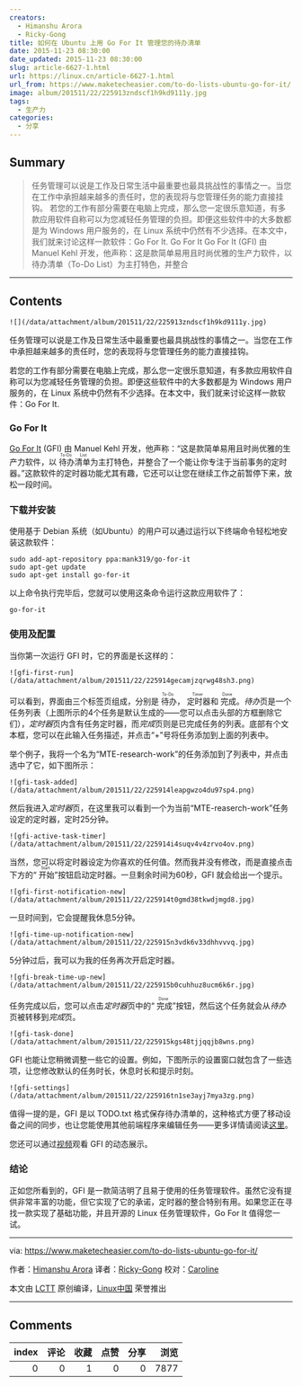 ```yaml
---
creators:
  - Himanshu Arora
  - Ricky-Gong
title: 如何在 Ubuntu 上用 Go For It 管理您的待办清单
date: 2015-11-23 08:30:00
date_updated: 2015-11-23 08:30:00
slug: article-6627-1.html
url: https://linux.cn/article-6627-1.html
url_from: https://www.maketecheasier.com/to-do-lists-ubuntu-go-for-it/
image: album/201511/22/225913zndscf1h9kd9111y.jpg
tags:
  - 生产力
categories:
  - 分享
---
```


## Summary

> 任务管理可以说是工作及日常生活中最重要也最具挑战性的事情之一。当您在工作中承担越来越多的责任时，您的表现将与您管理任务的能力直接挂钩。 若您的工作有部分需要在电脑上完成，那么您一定很乐意知道，有多款应用软件自称可以为您减轻任务管理的负担。即便这些软件中的大多数都是为 Windows 用户服务的，在 Linux 系统中仍然有不少选择。在本文中，我们就来讨论这样一款软件：Go For It. Go For It Go For It (GFI) 由 Manuel Kehl 开发，他声称：这是款简单易用且时尚优雅的生产力软件，以待办清单（To-Do List）为主打特色，并整合

***

<!-- more -->

## Contents

`![](/data/attachment/album/201511/22/225913zndscf1h9kd9111y.jpg)`

任务管理可以说是工作及日常生活中最重要也最具挑战性的事情之一。当您在工作中承担越来越多的责任时，您的表现将与您管理任务的能力直接挂钩。

若您的工作有部分需要在电脑上完成，那么您一定很乐意知道，有多款应用软件自称可以为您减轻任务管理的负担。即便这些软件中的大多数都是为 Windows 用户服务的，在 Linux 系统中仍然有不少选择。在本文中，我们就来讨论这样一款软件：Go For It.

### Go For It

[Go For It](http://manuel-kehl.de/projects/go-for-it/) (GFI) 由 Manuel Kehl 开发，他声称：“这是款简单易用且时尚优雅的生产力软件，以<ruby> 待办清单 <rp>  （ </rp> <rt>  To-Do List </rt> <rp>  ） </rp></ruby>为主打特色，并整合了一个能让你专注于当前事务的定时器。”这款软件的定时器功能尤其有趣，它还可以让您在继续工作之前暂停下来，放松一段时间。

### 下载并安装

使用基于 Debian 系统（如Ubuntu）的用户可以通过运行以下终端命令轻松地安装这款软件：

```shell
sudo add-apt-repository ppa:mank319/go-for-it
sudo apt-get update
sudo apt-get install go-for-it
```

以上命令执行完毕后，您就可以使用这条命令运行这款应用软件了：

```shell
go-for-it
```

### 使用及配置

当你第一次运行 GFI 时，它的界面是长这样的：

`![gfi-first-run](/data/attachment/album/201511/22/225914gecamjzqrwg48sh3.png)`

可以看到，界面由三个标签页组成，分别是<ruby> 待办 <rp>  （ </rp> <rt>  To-Do </rt> <rp>  ） </rp></ruby>，<ruby> 定时器 <rp>  （ </rp> <rt>  Timer </rt> <rp>  ） </rp></ruby>和<ruby> 完成 <rp>  （ </rp> <rt>  Done </rt> <rp>  ） </rp></ruby>。*待办*页是一个任务列表（上图所示的4个任务是默认生成的——您可以点击头部的方框删除它们），*定时器*页内含有任务定时器，而*完成*页则是已完成任务的列表。底部有个文本框，您可以在此输入任务描述，并点击“+”号将任务添加到上面的列表中。

举个例子，我将一个名为“MTE-research-work”的任务添加到了列表中，并点击选中了它，如下图所示：

`![gfi-task-added](/data/attachment/album/201511/22/225914leapgwzo4du97sp4.png)`

然后我进入*定时器*页，在这里我可以看到一个为当前“MTE-reaserch-work”任务设定的定时器，定时25分钟。

`![gfi-active-task-timer](/data/attachment/album/201511/22/225914i4suqv4v4zrvo4ov.png)`

当然，您可以将定时器设定为你喜欢的任何值。然而我并没有修改，而是直接点击下方的“<ruby> 开始 <rp>  （ </rp> <rt>  Start </rt> <rp>  ） </rp></ruby>”按钮启动定时器。一旦剩余时间为60秒，GFI 就会给出一个提示。

`![gfi-first-notification-new](/data/attachment/album/201511/22/225914t0gmd38tkwdjmgd8.jpg)`

一旦时间到，它会提醒我休息5分钟。

`![gfi-time-up-notification-new](/data/attachment/album/201511/22/225915n3vdk6v33dhhvvvq.jpg)`

5分钟过后，我可以为我的任务再次开启定时器。

`![gfi-break-time-up-new](/data/attachment/album/201511/22/225915b0cuhhuz8ucm6k6r.jpg)`

任务完成以后，您可以点击*定时器*页中的“<ruby> 完成 <rp>  （ </rp> <rt>  Done </rt> <rp>  ） </rp></ruby>”按钮，然后这个任务就会从*待办*页被转移到*完成*页。

`![gfi-task-done](/data/attachment/album/201511/22/225915kgs48tjjqqjb8wns.png)`

GFI 也能让您稍微调整一些它的设置。例如，下图所示的设置窗口就包含了一些选项，让您修改默认的任务时长，休息时长和提示时刻。

`![gfi-settings](/data/attachment/album/201511/22/225916tn1se3ayj7mya3zg.png)`

值得一提的是，GFI 是以 TODO.txt 格式保存待办清单的，这种格式方便了移动设备之间的同步，也让您能使用其他前端程序来编辑任务——更多详情请阅读[这里](http://todotxt.com/)。

您还可以通过[视频](http://www.youtube.com/mnw556C9FZQ)观看 GFI 的动态展示。

### 结论

正如您所看到的，GFI 是一款简洁明了且易于使用的任务管理软件。虽然它没有提供非常丰富的功能，但它实现了它的承诺，定时器的整合特别有用。如果您正在寻找一款实现了基础功能，并且开源的 Linux 任务管理软件，Go For It 值得您一试。

---

via: <https://www.maketecheasier.com/to-do-lists-ubuntu-go-for-it/>

作者：[Himanshu Arora](https://www.maketecheasier.com/author/himanshu/) 译者：[Ricky-Gong](https://github.com/Ricky-Gong) 校对：[Caroline](https://github.com/carolinewuyan)

本文由 [LCTT](https://github.com/LCTT/TranslateProject) 原创编译，[Linux中国](https://linux.cn/) 荣誉推出

***

## Comments


|   index |   评论 |   收藏 |   点赞 |   分享 |   浏览 |
|--------:|-------:|-------:|-------:|-------:|-------:|
|       0 |      0 |      1 |      0 |      0 |   7877 |
